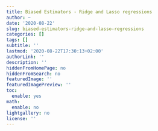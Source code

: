 ```yaml
---
title: Biased Estimators - Ridge and Lasso regressions
author: ~
date: '2020-08-22'
slug: biased-estimators-ridge-and-lasso-regressions
categories: []
tags: []
subtitle: ''
lastmod: '2020-08-22T17:30:13+02:00'
authorLink: ''
description: ''
hiddenFromHomePage: no
hiddenFromSearch: no
featuredImage: ''
featuredImagePreview: ''
toc:
  enable: yes
math:
  enable: no
lightgallery: no
license: ''
---
```


<!--more-->
